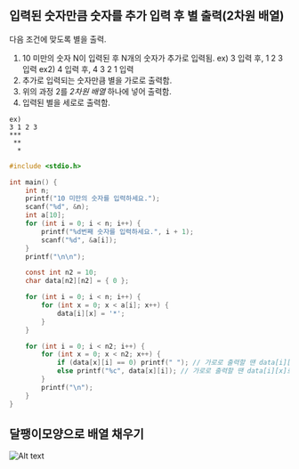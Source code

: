입력된 숫자만큼 숫자를 추가 입력 후 별 출력(2차원 배열)
--------------------------------------------------------

다음 조건에 맞도록 별을 출력.
1. 10 미만의 숫자 N이 입력된 후 N개의 숫자가 추가로 입력됨. ex) 3 입력 후, 1 2 3 입력 ex2) 4 입력 후, 4 3 2 1 입력
2. 추가로 입력되는 숫자만큼 별을 가로로 출력함.
3. 위의 과정 2를 *2차원 배열* 하나에 넣어 출력함.
4. 입력된 별을 세로로 출력함.
```
ex)
3 1 2 3
***
 **
  *
```  
```c
#include <stdio.h>

int main() {
	int n;
	printf("10 미만의 숫자를 입력하세요.");
	scanf("%d", &n);
	int a[10];
	for (int i = 0; i < n; i++) {
		printf("%d번째 숫자를 입력하세요.", i + 1);
		scanf("%d", &a[i]);
	}
	printf("\n\n");

	const int n2 = 10;
	char data[n2][n2] = { 0 };

	for (int i = 0; i < n; i++) {
		for (int x = 0; x < a[i]; x++) {
			data[i][x] = '*';
		}
	}

	for (int i = 0; i < n2; i++) {
		for (int x = 0; x < n2; x++) {
			if (data[x][i] == 0) printf(" "); // 가로로 출력할 땐 data[i][x]로 바꾼다.
			else printf("%c", data[x][i]); // 가로로 출력할 땐 data[i][x]로 바꾼다.
		}
		printf("\n");
	}
}
```
## 달팽이모양으로 배열 채우기
![Alt text](/Desktop/dalpaeng.png)

